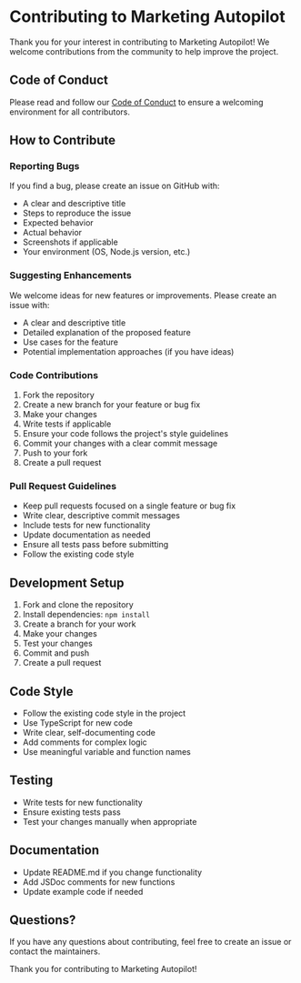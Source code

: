 # Contributing to Marketing Autopilot

Thank you for your interest in contributing to Marketing Autopilot! We welcome contributions from the community to help improve the project.

## Code of Conduct

Please read and follow our [Code of Conduct](CODE_OF_CONDUCT.md) to ensure a welcoming environment for all contributors.

## How to Contribute

### Reporting Bugs

If you find a bug, please create an issue on GitHub with:
- A clear and descriptive title
- Steps to reproduce the issue
- Expected behavior
- Actual behavior
- Screenshots if applicable
- Your environment (OS, Node.js version, etc.)

### Suggesting Enhancements

We welcome ideas for new features or improvements. Please create an issue with:
- A clear and descriptive title
- Detailed explanation of the proposed feature
- Use cases for the feature
- Potential implementation approaches (if you have ideas)

### Code Contributions

1. Fork the repository
2. Create a new branch for your feature or bug fix
3. Make your changes
4. Write tests if applicable
5. Ensure your code follows the project's style guidelines
6. Commit your changes with a clear commit message
7. Push to your fork
8. Create a pull request

### Pull Request Guidelines

- Keep pull requests focused on a single feature or bug fix
- Write clear, descriptive commit messages
- Include tests for new functionality
- Update documentation as needed
- Ensure all tests pass before submitting
- Follow the existing code style

## Development Setup

1. Fork and clone the repository
2. Install dependencies: `npm install`
3. Create a branch for your work
4. Make your changes
5. Test your changes
6. Commit and push
7. Create a pull request

## Code Style

- Follow the existing code style in the project
- Use TypeScript for new code
- Write clear, self-documenting code
- Add comments for complex logic
- Use meaningful variable and function names

## Testing

- Write tests for new functionality
- Ensure existing tests pass
- Test your changes manually when appropriate

## Documentation

- Update README.md if you change functionality
- Add JSDoc comments for new functions
- Update example code if needed

## Questions?

If you have any questions about contributing, feel free to create an issue or contact the maintainers.

Thank you for contributing to Marketing Autopilot!